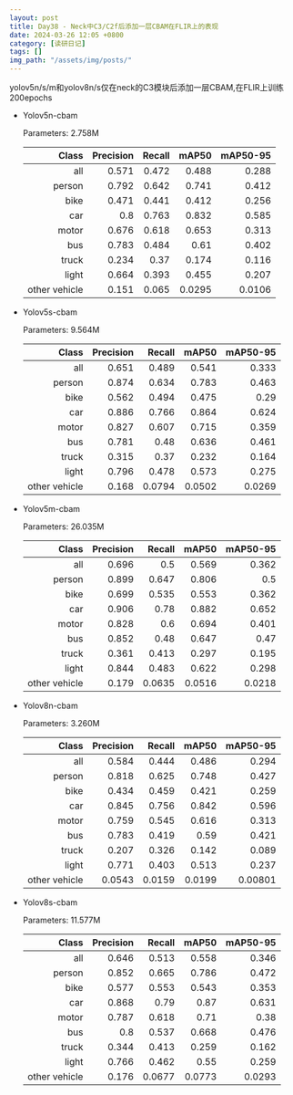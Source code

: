 ```yaml
---
layout: post
title: Day38 - Neck中C3/C2f后添加一层CBAM在FLIR上的表现
date: 2024-03-26 12:05 +0800
category: [读研日记]
tags: []
img_path: "/assets/img/posts/"
---
```


yolov5n/s/m和yolov8n/s仅在neck的C3模块后添加一层CBAM,在FLIR上训练200epochs

- Yolov5n-cbam

    Parameters: 2.758M

    |                Class|  Precision|     Recall|      mAP50|   mAP50-95|
    |                 ---:|       ---:|       ---:|       ---:|       ---:|
    |                  all|      0.571|      0.472|      0.488|      0.288|
    |               person|      0.792|      0.642|      0.741|      0.412|
    |                 bike|      0.471|      0.441|      0.412|      0.256|
    |                  car|        0.8|      0.763|      0.832|      0.585|
    |                motor|      0.676|      0.618|      0.653|      0.313|
    |                  bus|      0.783|      0.484|       0.61|      0.402|
    |                truck|      0.234|       0.37|      0.174|      0.116|
    |                light|      0.664|      0.393|      0.455|      0.207|
    |        other vehicle|      0.151|      0.065|     0.0295|     0.0106|

- Yolov5s-cbam

    Parameters: 9.564M

    |                Class|  Precision|     Recall|      mAP50|   mAP50-95|
    |                 ---:|       ---:|       ---:|       ---:|       ---:|
    |                  all|      0.651|      0.489|      0.541|      0.333|
    |               person|      0.874|      0.634|      0.783|      0.463|
    |                 bike|      0.562|      0.494|      0.475|       0.29|
    |                  car|      0.886|      0.766|      0.864|      0.624|
    |                motor|      0.827|      0.607|      0.715|      0.359|
    |                  bus|      0.781|       0.48|      0.636|      0.461|
    |                truck|      0.315|       0.37|      0.232|      0.164|
    |                light|      0.796|      0.478|      0.573|      0.275|
    |        other vehicle|      0.168|     0.0794|     0.0502|     0.0269|

- Yolov5m-cbam

    Parameters: 26.035M

    |                Class|  Precision|     Recall|      mAP50|   mAP50-95|
    |                 ---:|       ---:|       ---:|       ---:|       ---:|
    |                  all|      0.696|        0.5|      0.569|      0.362|
    |               person|      0.899|      0.647|      0.806|        0.5|
    |                 bike|      0.699|      0.535|      0.553|      0.362|
    |                  car|      0.906|       0.78|      0.882|      0.652|
    |                motor|      0.828|        0.6|      0.694|      0.401|
    |                  bus|      0.852|       0.48|      0.647|       0.47|
    |                truck|      0.361|      0.413|      0.297|      0.195|
    |                light|      0.844|      0.483|      0.622|      0.298|
    |        other vehicle|      0.179|     0.0635|     0.0516|     0.0218|

- Yolov8n-cbam

    Parameters: 3.260M

    |                Class|  Precision|     Recall|      mAP50|   mAP50-95|
    |                 ---:|       ---:|       ---:|       ---:|       ---:|
    |                  all|      0.584|      0.444|      0.486|      0.294|
    |               person|      0.818|      0.625|      0.748|      0.427|
    |                 bike|      0.434|      0.459|      0.421|      0.259|
    |                  car|      0.845|      0.756|      0.842|      0.596|
    |                motor|      0.759|      0.545|      0.616|      0.313|
    |                  bus|      0.783|      0.419|       0.59|      0.421|
    |                truck|      0.207|      0.326|      0.142|      0.089|
    |                light|      0.771|      0.403|      0.513|      0.237|
    |        other vehicle|     0.0543|     0.0159|     0.0199|    0.00801|

- Yolov8s-cbam

    Parameters: 11.577M

    |                Class|  Precision|     Recall|      mAP50|   mAP50-95|
    |                 ---:|       ---:|       ---:|       ---:|       ---:|
    |                  all|      0.646|      0.513|      0.558|      0.346|
    |               person|      0.852|      0.665|      0.786|      0.472|
    |                 bike|      0.577|      0.553|      0.543|      0.353|
    |                  car|      0.868|       0.79|       0.87|      0.631|
    |                motor|      0.787|      0.618|       0.71|       0.38|
    |                  bus|        0.8|      0.537|      0.668|      0.476|
    |                truck|      0.344|      0.413|      0.259|      0.162|
    |                light|      0.766|      0.462|       0.55|      0.259|
    |        other vehicle|      0.176|     0.0677|     0.0773|     0.0293|
